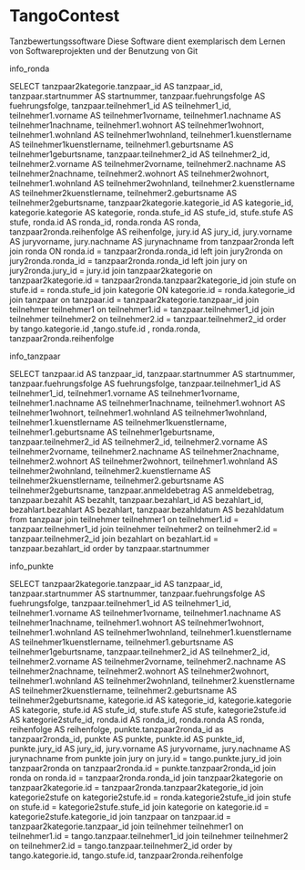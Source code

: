 # TangoContest
Tanzbewertungssoftware
Diese Software dient exemplarisch dem Lernen von Softwareprojekten und
der Benutzung von Git







info_ronda

SELECT
tanzpaar2kategorie.tanzpaar_id AS tanzpaar_id,
tanzpaar.startnummer AS startnummer,
tanzpaar.fuehrungsfolge AS fuehrungsfolge,
tanzpaar.teilnehmer1_id AS teilnehmer1_id,
teilnehmer1.vorname AS teilnehmer1vorname,
teilnehmer1.nachname AS teilnehmer1nachname,
teilnehmer1.wohnort AS teilnehmer1wohnort,
teilnehmer1.wohnland AS teilnehmer1wohnland,
teilnehmer1.kuenstlername AS teilnehmer1kuenstlername,
teilnehmer1.geburtsname AS teilnehmer1geburtsname,
tanzpaar.teilnehmer2_id AS teilnehmer2_id,
teilnehmer2.vorname AS teilnehmer2vorname,
teilnehmer2.nachname AS teilnehmer2nachname,
teilnehmer2.wohnort AS teilnehmer2wohnort,
teilnehmer1.wohnland AS teilnehmer2wohnland,
teilnehmer2.kuenstlername AS teilnehmer2kuenstlername,
teilnehmer2.geburtsname AS teilnehmer2geburtsname,
tanzpaar2kategorie.kategorie_id AS kategorie_id,
kategorie.kategorie AS kategorie,
ronda.stufe_id AS stufe_id,
stufe.stufe AS stufe,
ronda.id AS ronda_id,
ronda.ronda AS ronda,
tanzpaar2ronda.reihenfolge AS reihenfolge,
jury.id AS jury_id,
jury.vorname AS juryvorname,
jury.nachname AS jurynachname
from tanzpaar2ronda
left join ronda ON ronda.id = tanzpaar2ronda.ronda_id
left join jury2ronda on jury2ronda.ronda_id = tanzpaar2ronda.ronda_id
left join jury on jury2ronda.jury_id = jury.id
join tanzpaar2kategorie on tanzpaar2kategorie.id = tanzpaar2ronda.tanzpaar2kategorie_id
join stufe on stufe.id = ronda.stufe_id
join kategorie ON kategorie.id = ronda.kategorie_id
join tanzpaar on tanzpaar.id = tanzpaar2kategorie.tanzpaar_id
join teilnehmer teilnehmer1 on teilnehmer1.id = tanzpaar.teilnehmer1_id
join teilnehmer teilnehmer2 on teilnehmer2.id = tanzpaar.teilnehmer2_id
order by tango.kategorie.id ,tango.stufe.id , ronda.ronda, tanzpaar2ronda.reihenfolge




info_tanzpaar

SELECT
tanzpaar.id AS tanzpaar_id,
tanzpaar.startnummer AS startnummer,
tanzpaar.fuehrungsfolge AS fuehrungsfolge,
tanzpaar.teilnehmer1_id AS teilnehmer1_id,
teilnehmer1.vorname AS teilnehmer1vorname,
teilnehmer1.nachname AS teilnehmer1nachname,
teilnehmer1.wohnort AS teilnehmer1wohnort,
teilnehmer1.wohnland AS teilnehmer1wohnland,
teilnehmer1.kuenstlername AS teilnehmer1kuenstlername,
teilnehmer1.geburtsname AS teilnehmer1geburtsname,
tanzpaar.teilnehmer2_id AS teilnehmer2_id,
teilnehmer2.vorname AS teilnehmer2vorname,
teilnehmer2.nachname AS teilnehmer2nachname,
teilnehmer2.wohnort AS teilnehmer2wohnort,
teilnehmer1.wohnland AS teilnehmer2wohnland,
teilnehmer2.kuenstlername AS teilnehmer2kuenstlername,
teilnehmer2.geburtsname AS teilnehmer2geburtsname,
tanzpaar.anmeldebetrag AS anmeldebetrag,
tanzpaar.bezahlt AS bezahlt,
tanzpaar.bezahlart_id AS bezahlart_id,
bezahlart.bezahlart AS bezahlart,
tanzpaar.bezahldatum AS bezahldatum
from tanzpaar
join teilnehmer teilnehmer1 on teilnehmer1.id = tanzpaar.teilnehmer1_id
join teilnehmer teilnehmer2 on teilnehmer2.id = tanzpaar.teilnehmer2_id
join bezahlart on bezahlart.id = tanzpaar.bezahlart_id
order by tanzpaar.startnummer


info_punkte

SELECT
 tanzpaar2kategorie.tanzpaar_id AS tanzpaar_id,
 tanzpaar.startnummer AS startnummer,
 tanzpaar.fuehrungsfolge AS fuehrungsfolge,
 tanzpaar.teilnehmer1_id AS teilnehmer1_id,
 teilnehmer1.vorname AS teilnehmer1vorname,
 teilnehmer1.nachname AS teilnehmer1nachname,
 teilnehmer1.wohnort AS teilnehmer1wohnort,
 teilnehmer1.wohnland AS teilnehmer1wohnland,
 teilnehmer1.kuenstlername AS teilnehmer1kuenstlername,
 teilnehmer1.geburtsname AS teilnehmer1geburtsname,
 tanzpaar.teilnehmer2_id AS teilnehmer2_id,
 teilnehmer2.vorname AS teilnehmer2vorname,
 teilnehmer2.nachname AS teilnehmer2nachname,
 teilnehmer2.wohnort AS teilnehmer2wohnort,
 teilnehmer1.wohnland AS teilnehmer2wohnland,
 teilnehmer2.kuenstlername AS teilnehmer2kuenstlername,
 teilnehmer2.geburtsname AS teilnehmer2geburtsname,
 kategorie.id AS kategorie_id,
 kategorie.kategorie AS kategorie,
 stufe.id AS stufe_id,
 stufe.stufe AS stufe,
 kategorie2stufe.id AS kategorie2stufe_id,
 ronda.id AS ronda_id,
 ronda.ronda AS ronda,
 reihenfolge AS reihenfolge,
 punkte.tanzpaar2ronda_id as tanzpaar2ronda_id,
 punkte AS punkte,
 punkte.id AS punkte_id,
 punkte.jury_id AS jury_id,
 jury.vorname AS juryvorname,
 jury.nachname AS jurynachname
 from punkte
 join jury on jury.id = tango.punkte.jury_id
 join tanzpaar2ronda on tanzpaar2ronda.id = punkte.tanzpaar2ronda_id
 join ronda on ronda.id = tanzpaar2ronda.ronda_id
 join tanzpaar2kategorie on tanzpaar2kategorie.id = tanzpaar2ronda.tanzpaar2kategorie_id
 join kategorie2stufe on kategorie2stufe.id = ronda.kategorie2stufe_id
 join stufe on stufe.id = kategorie2stufe.stufe_id
 join kategorie on kategorie.id = kategorie2stufe.kategorie_id
 join tanzpaar on tanzpaar.id = tanzpaar2kategorie.tanzpaar_id
 join teilnehmer teilnehmer1 on teilnehmer1.id = tango.tanzpaar.teilnehmer1_id
 join teilnehmer teilnehmer2 on teilnehmer2.id = tango.tanzpaar.teilnehmer2_id
 order by tango.kategorie.id, tango.stufe.id, tanzpaar2ronda.reihenfolge

